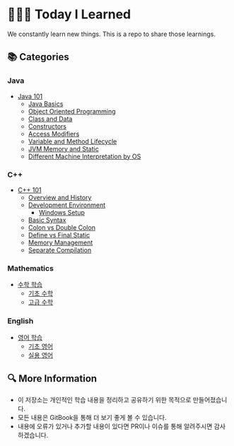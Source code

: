# 👩🏻‍💻 Today I Learned

We constantly learn new things. This is a repo to share those learnings.

## 📚 Categories

### Java
- [Java 101](./Java/101/README.md)
  - [Java Basics](./Java/101/java_basics.md)
  - [Object Oriented Programming](./Java/101/object_oriented_programming.md)
  - [Class and Data](./Java/101/class_and_data.md)
  - [Constructors](./Java/101/constructors.md)
  - [Access Modifiers](./Java/101/access_modifiers.md)
  - [Variable and Method Lifecycle](./Java/101/variable_and_method_lifecycle.md)
  - [JVM Memory and Static](./Java/101/jvm_memory_and_static.md)
  - [Different Machine Interpretation by OS](./Java/101/why_different_machine_interpretation_by_os.md)
  

### C++
- [C++ 101](./C++/101/README.md)
  - [Overview and History](./C++/101/cpp_overview_and_history.md)
  - [Development Environment](./C++/101/cpp_development_environment.md)
    - [Windows Setup](./C++/101/windows_setup.md)
  - [Basic Syntax](./C++/101/cpp_basic_syntax.md)
  - [Colon vs Double Colon](./C++/101/cpp_colon_vs_double_colon.md)
  - [Define vs Final Static](./C++/101/cpp_define_vs_final_static.md)
  - [Memory Management](./C++/101/cpp_memory_management.md)
  - [Separate Compilation](./C++/101/cpp_separate_compilation.md)

### Mathematics
- [수학 학습](./Math/README.md)
  - [기초 수학](./Math/basics/README.md)
  - [고급 수학](./Math/advanced/README.md)

### English
- [영어 학습](./English/README.md)
  - [기초 영어](./English/basics/README.md)
  - [실용 영어](./English/practical/README.md)

## 🔍 More Information
- 이 저장소는 개인적인 학습 내용을 정리하고 공유하기 위한 목적으로 만들어졌습니다.
- 모든 내용은 GitBook을 통해 더 보기 좋게 볼 수 있습니다.
- 내용에 오류가 있거나 추가할 내용이 있다면 PR이나 이슈를 통해 알려주시면 감사하겠습니다.
